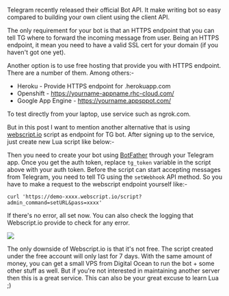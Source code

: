 <!-- 
.. title: Telegram bot using webscript.io
.. slug: telegram-bot-using-webscriptio
.. date: 2015/07/15 12:28:01
.. tags: lua, telegram, webscript
.. link: 
.. description: Building Telegram bot using webscript.io service in Lua programming language.
.. type: text
-->

Telegram recently released their official Bot API. It make writing bot so easy compared to building your own client using the client API.

The only requirement for your bot is that an HTTPS endpoint that you can tell TG where to forward the incoming message from user. Being an HTTPS endpoint, it mean you need to have a valid SSL cert for your domain (if you haven't got one yet).

Another option is to use free hosting that provide you with HTTPS endpoint. There are a number of them. Among others:-

* Heroku - Provide HTTPS endpoint for .herokuapp.com
* Openshift - https://yourname-appname.rhc-cloud.com/
* Google App Engine - https://yourname.appsppot.com/

To test directly from your laptop, use service such as ngrok.com.

But in this post I want to mention another alternative that is using [webscript.io][2] script as endpoint for TG bot. After signing up to the service, just create new Lua script like below:-

<script src="https://gist.github.com/k4ml/502f63ed1f5a63e9b5fe.js"></script>

Then you need to create your bot using [BotFather][1] through your Telegram app. Once you get the auth token, replace `tg_token` variable in the script above with your auth token. Before the script can start accepting messages from Telegram, you need to tell TG using the `setWebhook` API method. So you have to make a request to the webscript endpoint yourself like:-

    curl 'https://demo-xxxx.webscript.io/script?admin_command=setURL&pass=xxxx'

If there's no error, all set now. You can also check the logging that Webscript.io provide to check for any error.

<img src="http://i.imgur.com/EDayXoc.png"></img>

The only downside of Webscript.io is that it's not free. The script created under the free account will only last for 7 days. With the same amount of money, you can get a small VPS from Digital Ocean to run the bot + some other stuff as well. But if you're not interested in maintaining another server then this is a great service. This can also be your great excuse to learn Lua ;)

[1]:https://core.telegram.org/bots#botfather
[2]:https://www.webscript.io/
